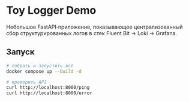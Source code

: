 # Toy Logger Demo

Небольшое FastAPI‑приложение, показывающее централизованный сбор
структурированных логов в стек Fluent Bit → Loki → Grafana.

## Запуск

```bash
# собрать и запустить всё
docker compose up --build -d

# проверить API
curl http://localhost:8000/ping
curl http://localhost:8000/error
